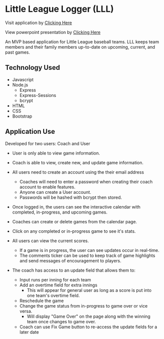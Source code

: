 # Little League Logger (LLL)

Visit application by [Clicking Here](https://littleleaguelogger.herokuapp.com/)

View powerpoint presentation by [Clicking Here](https://docs.google.com/presentation/d/1hqtFRbs4SnInxHDeL7d3FcaWem7aLsqV5c5Ljsn6YG4/edit#slide=id.g73824109db_2_23)

An MVP based application for Little League baseball teams. LLL keeps team members and their family members up-to-date on upcoming, current, and past games.

## Technology Used

- Javascript
- Node.js
  - Express
  - Express-Sessions
  - bcrypt
- HTML
- CSS
- Bootstrap

## Application Use

Developed for two users: Coach and User

- User is only able to view game information.
- Coach is able to view, create new, and update game information.

- All users need to create an account using the their email address

  - Coaches will need to enter a password when creating their coach account to enable features.
  - Anyone can create a User account.
  - Passwords will be hashed with bcrypt then stored.

- Once logged in, the users can see the interactive calendar with completed, in-progress, and upcoming games.
- Coaches can create or delete games from the calendar page.
- Click on any completed or in-progress game to see it's stats.
- All users can view the current scores.

  - If a game is in progress, the user can see updates occur in real-time.
  - The comments ticker can be used to keep track of game highlights and send messages of encouragement to players.

- The coach has access to an update field that allows them to:
  - Input runs per inning for each team
  - Add an overtime field for extra innings
    - This will appear for general user as long as a score is put into one team's overtime field.
  - Reschedule the game
  - Change the game status from in-progress to game over or vice versa.
    - Will display "Game Over" on the page along with the winning team once changes to game over.
  - Coach can use Fix Game button to re-access the update fields for a later date
